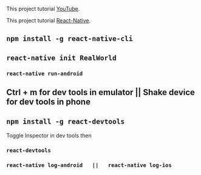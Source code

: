 This project tutorial [YouTube](https://www.youtube.com/watch?v=whZNYPldMEY).

This project tutorial [React-Native](http://facebook.github.io/react-native/docs/tutorial).

## `npm install -g react-native-cli`

## `react-native init RealWorld`

### `react-native run-android`

##	Ctrl + m for dev tools in emulator   ||   Shake device for dev tools in phone

## `npm install -g react-devtools`

Toggle Inspector in dev tools then 

### `react-devtools`

### `react-native log-android   ||   react-native log-ios`